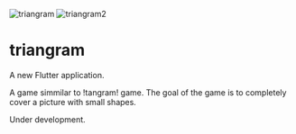 ![triangram](https://user-images.githubusercontent.com/20933329/119396933-6db79f00-bccd-11eb-97ba-dd6e61d38b2a.png)
![triangram2](https://user-images.githubusercontent.com/20933329/119396935-6e503580-bccd-11eb-96ca-f221beaa98bc.png)


# triangram

A new Flutter application.

A game simmilar to !tangram! game. The goal of the game is  to completely cover a picture
with small shapes.

Under development.

